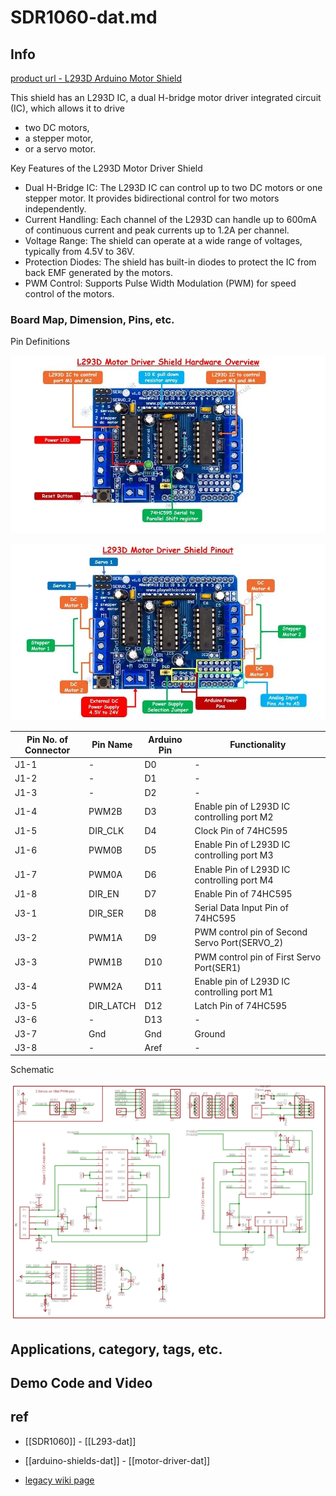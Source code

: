 
# SDR1060-dat.md

## Info
 
[product url - L293D Arduino Motor Shield](https://www.electrodragon.com/product/arduino-official-motor-drive-shield-l293d/)
 
This shield has an L293D IC, a dual H-bridge motor driver integrated circuit (IC), which allows it to drive 
- two DC motors, 
- a stepper motor, 
- or a servo motor. 
  

Key Features of the L293D Motor Driver Shield

- Dual H-Bridge IC: The L293D IC can control up to two DC motors or one stepper motor. It provides bidirectional control for two motors independently.
- Current Handling: Each channel of the L293D can handle up to 600mA of continuous current and peak currents up to 1.2A per channel.
- Voltage Range: The shield can operate at a wide range of voltages, typically from 4.5V to 36V.
- Protection Diodes: The shield has built-in diodes to protect the IC from back EMF generated by the motors.
- PWM Control: Supports Pulse Width Modulation (PWM) for speed control of the motors.


### Board Map, Dimension, Pins, etc.

Pin Definitions 

![](2025-04-01-13-12-55.png)

![](2025-04-01-13-13-09.png)


| Pin No. of Connector | Pin Name  | Arduino Pin | Functionality                                 |
| -------------------- | --------- | ----------- | --------------------------------------------- |
| J1-1                 | -         | D0          | -                                             |
| J1-2                 | -         | D1          | -                                             |
| J1-3                 | -         | D2          | -                                             |
| J1-4                 | PWM2B     | D3          | Enable pin of L293D IC controlling port M2    |
| J1-5                 | DIR_CLK   | D4          | Clock Pin of 74HC595                          |
| J1-6                 | PWM0B     | D5          | Enable Pin of L293D IC controlling port M3    |
| J1-7                 | PWM0A     | D6          | Enable Pin of L293D IC controlling port M4    |
| J1-8                 | DIR_EN    | D7          | Enable Pin of 74HC595                         |
| J3-1                 | DIR_SER   | D8          | Serial Data Input Pin of 74HC595              |
| J3-2                 | PWM1A     | D9          | PWM control pin of Second Servo Port(SERVO_2) |
| J3-3                 | PWM1B     | D10         | PWM control pin of First Servo Port(SER1)     |
| J3-4                 | PWM2A     | D11         | Enable pin of L293D IC controlling port M1    |
| J3-5                 | DIR_LATCH | D12         | Latch Pin of 74HC595                          |
| J3-6                 | -         | D13         | -                                             |
| J3-7                 | Gnd       | Gnd         | Ground                                        |
| J3-8                 | -         | Aref        | -                                             |




Schematic 

![](2025-04-01-13-18-46.png)



## Applications, category, tags, etc. 
 
## Demo Code and Video
 
## ref 
 
- [[SDR1060]] - [[L293-dat]]

- [[arduino-shields-dat]] - [[motor-driver-dat]]
 
- [legacy wiki page](https://www.electrodragon.com/w/L293D)
 